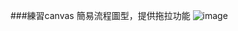 ###練習canvas
簡易流程圖型，提供拖拉功能
![image](https://user-images.githubusercontent.com/42104700/213417213-a828482e-e47a-4a06-a67a-d8d94ff322a9.png)



